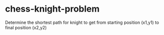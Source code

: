 # chess-knight-problem
Determine the shortest path for knight to get from starting position (x1,y1) to final position (x2,y2)